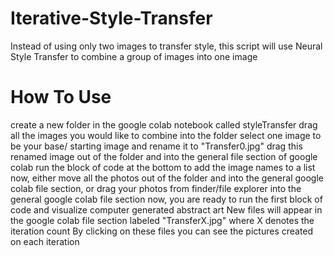 # Iterative-Style-Transfer
Instead of using only two images to transfer style, this script will use Neural Style Transfer to combine a group of images into one image

# How To Use
create a new folder in the google colab notebook called styleTransfer
drag all the images you would like to combine into the folder
select one image to be your base/ starting image and rename it to "Transfer0.jpg"
drag this renamed image out of the folder and into the general file section of google colab
run the block of code at the bottom to add the image names to a list
now, either move all the photos out of the folder and into the general google colab file section, or drag your photos from finder/file explorer into the general google colab file section
now, you are ready to run the first block of code and visualize computer generated abstract art
New files will appear in the google colab file section labeled "TransferX.jpg" where X denotes the iteration count
By clicking on these files you can see the pictures created on each iteration
